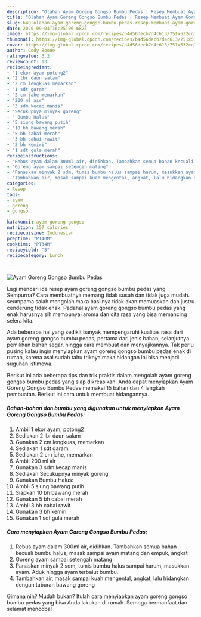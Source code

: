 ```yaml
---
description: "Olahan Ayam Goreng Gongso Bumbu Pedas | Resep Membuat Ayam Goreng Gongso Bumbu Pedas Yang Lezat Sekali"
title: "Olahan Ayam Goreng Gongso Bumbu Pedas | Resep Membuat Ayam Goreng Gongso Bumbu Pedas Yang Lezat Sekali"
slug: 640-olahan-ayam-goreng-gongso-bumbu-pedas-resep-membuat-ayam-goreng-gongso-bumbu-pedas-yang-lezat-sekali
date: 2020-09-04T16:25:06.682Z
image: https://img-global.cpcdn.com/recipes/b4d56decb7d4c613/751x532cq70/ayam-goreng-gongso-bumbu-pedas-foto-resep-utama.jpg
thumbnail: https://img-global.cpcdn.com/recipes/b4d56decb7d4c613/751x532cq70/ayam-goreng-gongso-bumbu-pedas-foto-resep-utama.jpg
cover: https://img-global.cpcdn.com/recipes/b4d56decb7d4c613/751x532cq70/ayam-goreng-gongso-bumbu-pedas-foto-resep-utama.jpg
author: Cody Boone
ratingvalue: 3.2
reviewcount: 13
recipeingredient:
- "1 ekor ayam potong2"
- "2 lbr daun salam"
- "2 cm lengkuas memarkan"
- "1 sdt garam"
- "2 cm jahe memarkan"
- "200 ml air"
- "3 sdm kecap manis"
- "Secukupnya minyak goreng"
- " Bumbu Halus"
- "5 siung bawang putih"
- "10 bh bawang merah"
- "5 bh cabai merah"
- "3 bh cabai rawit"
- "3 bh kemiri"
- "1 sdt gula merah"
recipeinstructions:
- "Rebus ayam dalam 300ml air, didihkan. Tambahkan semua bahan kecuali bumbu halus, masak sampai ayam matang dan empuk, angkat"
- "Goreng ayam sampai setengah matang"
- "Panaskan minyak 2 sdm, tumis bumbu halus sampai harum, masukkan ayam. Aduk hingga ayam terbalut bumbu."
- "Tambahkan air, masak sampai kuah mengental, angkat, lalu hidangkan dengan taburan bawang goreng"
categories:
- Resep
tags:
- ayam
- goreng
- gongso

katakunci: ayam goreng gongso 
nutrition: 157 calories
recipecuisine: Indonesian
preptime: "PT40M"
cooktime: "PT34M"
recipeyield: "3"
recipecategory: Lunch

---
```



![Ayam Goreng Gongso Bumbu Pedas](https://img-global.cpcdn.com/recipes/b4d56decb7d4c613/751x532cq70/ayam-goreng-gongso-bumbu-pedas-foto-resep-utama.jpg)

Lagi mencari ide resep ayam goreng gongso bumbu pedas yang Sempurna? Cara membuatnya memang tidak susah dan tidak juga mudah. seumpama salah mengolah maka hasilnya tidak akan memuaskan dan justru cenderung tidak enak. Padahal ayam goreng gongso bumbu pedas yang enak harusnya sih mempunyai aroma dan cita rasa yang bisa memancing selera kita.

Ada beberapa hal yang sedikit banyak mempengaruhi kualitas rasa dari ayam goreng gongso bumbu pedas, pertama dari jenis bahan, selanjutnya pemilihan bahan segar, hingga cara membuat dan menyajikannya. Tak perlu pusing kalau ingin menyiapkan ayam goreng gongso bumbu pedas enak di rumah, karena asal sudah tahu triknya maka hidangan ini bisa menjadi suguhan istimewa.




Berikut ini ada beberapa tips dan trik praktis dalam mengolah ayam goreng gongso bumbu pedas yang siap dikreasikan. Anda dapat menyiapkan Ayam Goreng Gongso Bumbu Pedas memakai 15 bahan dan 4 langkah pembuatan. Berikut ini cara untuk membuat hidangannya.

<!--inarticleads1-->

##### Bahan-bahan dan bumbu yang digunakan untuk menyiapkan Ayam Goreng Gongso Bumbu Pedas:

1. Ambil 1 ekor ayam, potong2
1. Sediakan 2 lbr daun salam
1. Gunakan 2 cm lengkuas, memarkan
1. Sediakan 1 sdt garam
1. Sediakan 2 cm jahe, memarkan
1. Ambil 200 ml air
1. Gunakan 3 sdm kecap manis
1. Sediakan Secukupnya minyak goreng
1. Gunakan  Bumbu Halus:
1. Ambil 5 siung bawang putih
1. Siapkan 10 bh bawang merah
1. Gunakan 5 bh cabai merah
1. Ambil 3 bh cabai rawit
1. Gunakan 3 bh kemiri
1. Gunakan 1 sdt gula merah




<!--inarticleads2-->

##### Cara menyiapkan Ayam Goreng Gongso Bumbu Pedas:

1. Rebus ayam dalam 300ml air, didihkan. Tambahkan semua bahan kecuali bumbu halus, masak sampai ayam matang dan empuk, angkat
1. Goreng ayam sampai setengah matang
1. Panaskan minyak 2 sdm, tumis bumbu halus sampai harum, masukkan ayam. Aduk hingga ayam terbalut bumbu.
1. Tambahkan air, masak sampai kuah mengental, angkat, lalu hidangkan dengan taburan bawang goreng




Gimana nih? Mudah bukan? Itulah cara menyiapkan ayam goreng gongso bumbu pedas yang bisa Anda lakukan di rumah. Semoga bermanfaat dan selamat mencoba!
